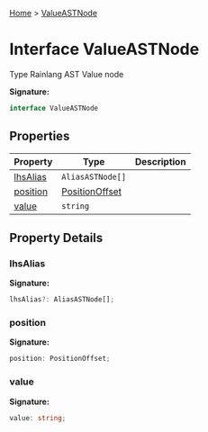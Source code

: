 [Home](../index.md) &gt; [ValueASTNode](./valueastnode.md)

# Interface ValueASTNode

Type Rainlang AST Value node

<b>Signature:</b>

```typescript
interface ValueASTNode 
```

## Properties

|  Property | Type | Description |
|  --- | --- | --- |
|  [lhsAlias](./valueastnode.md#lhsAlias-property) | `AliasASTNode[]` |  |
|  [position](./valueastnode.md#position-property) | [PositionOffset](../types/positionoffset.md) |  |
|  [value](./valueastnode.md#value-property) | `string` |  |

## Property Details

<a id="lhsAlias-property"></a>

### lhsAlias

<b>Signature:</b>

```typescript
lhsAlias?: AliasASTNode[];
```

<a id="position-property"></a>

### position

<b>Signature:</b>

```typescript
position: PositionOffset;
```

<a id="value-property"></a>

### value

<b>Signature:</b>

```typescript
value: string;
```
